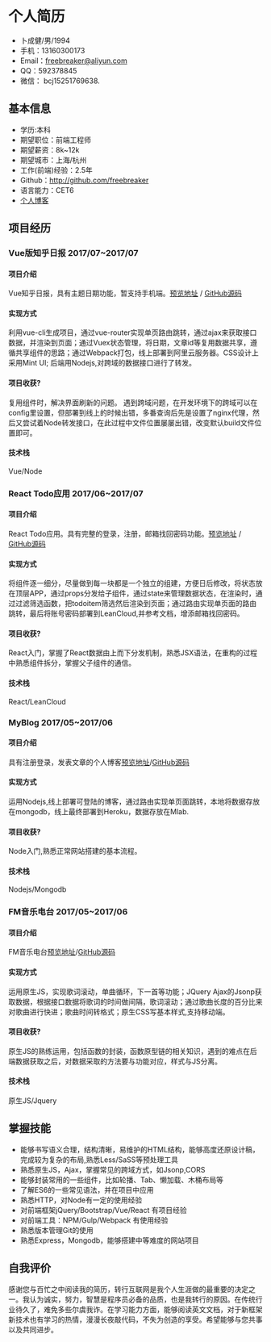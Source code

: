 # 个人简历

- 卜成健/男/1994 
- 手机：13160300173
- Email：freebreaker@aliyun.com
- QQ：592378845
- 微信： bcj15251769638.

## 基本信息

 - 学历:本科 
 - 期望职位：前端工程师
 - 期望薪资：8k~12k
 - 期望城市：上海/杭州
 - 工作(前端)经验：2.5年
 - Github：http://github.com/freebreaker
 - 语言能力：CET6
 - [个人博客](http://www.jianshu.com/u/e5a631722da0)

 

## 项目经历

### Vue版知乎日报 2017/07~2017/07

#### 项目介绍

Vue知乎日报，具有主题日期功能，暂支持手机端。[预览地址](http://dadaluobo.site:8228/) / [GitHub源码](https://github.com/freebreaker/vue-dailyPaper) 

#### 实现方式

利用vue-cli生成项目，通过vue-router实现单页路由跳转，通过ajax来获取接口数据，并渲染到页面；通过Vuex状态管理，将日期，文章id等复用数据共享，遵循共享组件的思路；通过Webpack打包，线上部署到阿里云服务器。CSS设计上采用Mint UI; 后端用Nodejs,对跨域的数据接口进行了转发。

#### 项目收获?

复用组件时，解决界面刷新的问题。
遇到跨域问题，在开发环境下的跨域可以在config里设置，但部署到线上的时候出错，多番查询后先是设置了nginx代理，然后又尝试着Node转发接口，在此过程中文件位置屡屡出错，改变默认build文件位置即可。

#### 技术栈

Vue/Node




### React Todo应用 2017/06~2017/07

#### 项目介绍

React Todo应用。具有完整的登录，注册，邮箱找回密码功能。[预览地址](https://freebreaker.github.io/leanCloudTodo/build/index.html) / [GitHub源码](https://github.com/freebreaker/leanCloudTodo/tree/master/src) 

#### 实现方式

将组件逐一细分，尽量做到每一块都是一个独立的组建，方便日后修改，将状态放在顶层APP，通过props分发给子组件，通过state来管理数据状态，在渲染时，通过过滤筛选函数，把todoitem筛选然后渲染到页面；通过路由实现单页面的路由跳转，最后将账号密码部署到LeanCloud,并参考文档，增添邮箱找回密码。

#### 项目收获?

React入门，掌握了React数据由上而下分发机制，熟悉JSX语法，在重构的过程中熟悉组件拆分，掌握父子组件的通信。

#### 技术栈

React/LeanCloud





### MyBlog 2017/05~2017/06

#### 项目介绍

具有注册登录，发表文章的个人博客[预览地址](https://dadablog.herokuapp.com/signin)/[GitHub源码](https://github.com/freebreaker/FreeBlog)

#### 实现方式

运用Nodejs,线上部署可登陆的博客，通过路由实现单页面跳转，本地将数据存放在mongodb，线上最终部署到Heroku，数据存放在Mlab.

#### 项目收获?

Node入门,熟悉正常网站搭建的基本流程。

#### 技术栈

Nodejs/Mongodb



### FM音乐电台 2017/05~2017/06

#### 项目介绍

FM音乐电台[预览地址](https://freebreaker.github.io/FM-Radio/music.html)/[GitHub源码](https://github.com/freebreaker/FM-Radio)

#### 实现方式

运用原生JS，实现歌词滚动，单曲循环，下一首等功能；JQuery Ajax的Jsonp获取数据，根据接口数据将歌词的时间做间隔，歌词滚动；通过歌曲长度的百分比来对歌曲进行快进；歌曲时间转格式；原生CSS写基本样式,支持移动端。

#### 项目收获?

原生JS的熟练运用，包括函数的封装，函数原型链的相关知识，遇到的难点在后端数据获取之后，对数据采取的方法要与功能对应，样式与JS分离。

#### 技术栈

原生JS/Jquery




## 掌握技能

- 能够书写语义合理，结构清晰，易维护的HTML结构，能够高度还原设计稿，完成较为复杂的布局,熟悉Less/SaSS等预处理工具
- 熟悉原生JS，Ajax，掌握常见的跨域方式，如Jsonp,CORS
- 能够封装常用的一些组件，比如轮播、Tab、懒加载、木桶布局等
- 了解ES6的一些常见语法，并在项目中应用
- 熟悉HTTP，对Node有一定的使用经验
- 对前端框架jQuery/Bootstrap/Vue/React 有项目经验
- 对前端工具：NPM/Gulp/Webpack 有使用经验
- 熟悉版本管理Git的使用
- 熟悉Express，Mongodb，能够搭建中等难度的网站项目


## 自我评价


感谢您与百忙之中阅读我的简历，转行互联网是我个人生涯做的最重要的决定之一。我认为诚实，努力，智慧是程序员必备的品质，也是我转行的原因。在传统行业待久了，难免多些尔虞我诈。在学习能力方面，能够阅读英文文档，对于新框架新技术也有学习的热情，漫漫长夜敲代码，不失为创造的享受。希望能够与您共事以及共同进步。